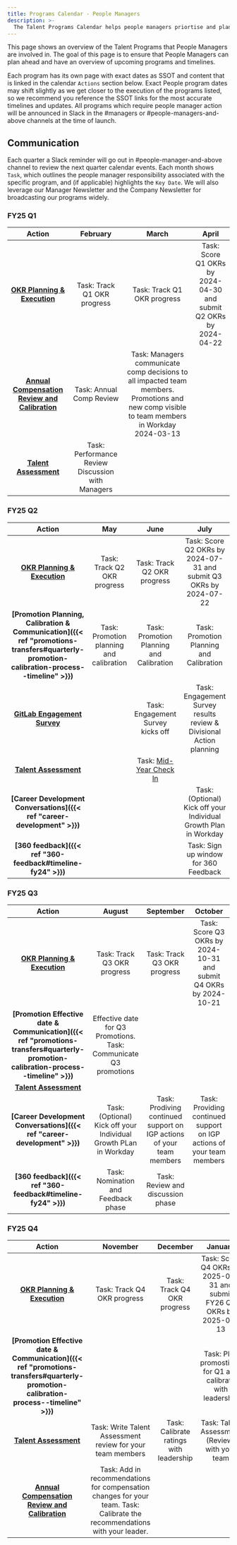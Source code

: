 ```yaml
---
title: Programs Calendar - People Managers
description: >-
  The Talent Programs Calendar helps people managers priortise and plan ahead. It is the one overview that shows all Talent Programs that require people manager input and execution.
---
```


This page shows an overview of the Talent Programs that People Managers are involved in. The goal of this page is to ensure that People Managers can plan ahead and have an overview of upcoming programs and timelines.

Each program has its own page with exact dates as SSOT and content that is linked in the calendar `Actions` section below. Exact People program dates may shift slightly as we get closer to the execution of the programs listed, so we recommend you reference the SSOT links for the most accurate timelines and updates. All programs which require people manager action will be announced in Slack in the #managers or #people-managers-and-above channels at the time of launch.

## Communication

Each quarter a Slack reminder will go out in #people-manager-and-above channel to review the next quarter calendar events. Each month shows `Task`, which outlines the people manager responsibility associated with the specific program, and (if applicable) highlights the `Key Date`. We will also leverage our Manager Newsletter and the Company Newsletter for broadcasting our programs widely.

### FY25 Q1

| **Action**                             | **February**                                | **March**                         | **April**           |
|:--------------------------------------:|:--------------------------------------:|:--------------------------------------:|:--------------------------------------:|
| **[OKR Planning & Execution](/handbook/company/okrs)**                              | Task: Track Q1 OKR progress | Task: Track Q1 OKR progress                                | Task: Score Q1 OKRs by 2024-04-30 and submit Q2 OKRs by 2024-04-22   |
| **[Annual Compensation Review and Calibration](https://handbook.gitlab.com/handbook/total-rewards/compensation/compensation-review-cycle/)**          | Task: Annual Comp Review  | Task: Managers communicate comp decisions to all impacted team members. Promotions and new comp visible to team members in Workday 2024-03-13                                 | |
| **[Talent Assessment](/handbook/people-group/talent-assessment)** | Task: Performance Review Discussion with Managers                            |                  |


### FY25 Q2

| **Action**                                    | **May**                   | **June** | **July**        |
|:---------------------------------------------:|:----------------------------:|:-------------:|:------------------:|
| **[OKR Planning & Execution](/handbook/company/okrs)** | Task: Track Q2 OKR progress | Task: Track Q2 OKR progress                                | Task: Score Q2 OKRs by 2024-07-31 and submit Q3 OKRs by 2024-07-22   |
| **[Promotion Planning, Calibration & Communication]({{< ref "promotions-transfers#quarterly-promotion-calibration-process--timeline" >}})**          | Task: Promotion planning and calibration  |   Task: Promotion Planning and Calibration                              |  Task: Promotion Planning and Calibration                        |
| **[GitLab Engagement Survey](/handbook/people-group/engagement)**                  |  | Task: Engagement Survey kicks off               | Task: Engagement Survey results review & Divisional Action planning   |
| **[Talent Assessment](/handbook/people-group/talent-assessment)** |   |   Task: [Mid-Year Check In](https://handbook.gitlab.com/handbook/people-group/talent-assessment/#timeline-1)                       |                     |
| **[Career Development Conversations]({{< ref "career-development" >}})**          |                         |      | Task: (Optional) Kick off your Individual Growth Plan in Workday                     |
| **[360 feedback]({{< ref "360-feedback#timeline-fy24" >}})** |  |  |      Task: Sign up window for 360 Feedback                    |


### FY25 Q3

| **Action**                                    | **August**                | **September**        | **October**                            |
|:---------------------------------------------:|:---------------------------:|:-------------------:|:-------------------:|
| **[OKR Planning & Execution](/handbook/company/okrs)** | Task: Track Q3 OKR progress | Task: Track Q3 OKR progress                                | Task: Score Q3 OKRs by 2024-10-31 and submit Q4 OKRs by 2024-10-21   |
| **[Promotion Effective date & Communication]({{< ref "promotions-transfers#quarterly-promotion-calibration-process--timeline" >}})**  |  Effective date for Q3 Promotions. Task: Communicate Q3 promotions                           |                     |  |
| **[Talent Assessment](/handbook/people-group/talent-assessment)**                        |
|**[Career Development Conversations]({{< ref "career-development" >}})**                |Task: (Optional) Kick off your Individual Growth PLan in Workday                    | Task: Prodiving continued support on IGP actions of your team members | Task: Providing continued support on IGP actions of your team members
| **[360 feedback]({{< ref "360-feedback#timeline-fy24" >}})** | Task: Nomination and Feedback phase | Task: Review and discussion phase


### FY25 Q4

| **Action**                                 | **November**                | **December**        | **January**                            |
|:---------------------------------------------:|:---------------------------:|:-------------------:|:-------------------:|
**[OKR Planning & Execution](/handbook/company/okrs)** | Task: Track Q4 OKR progress | Task: Track Q4 OKR progress                                | Task: Score Q4 OKRs by 2025-01-31 and submit FY26 Q1 OKRs by 2025-01-13   |
| **[Promotion Effective date & Communication]({{< ref "promotions-transfers#quarterly-promotion-calibration-process--timeline" >}})**  |  | | Task: Plan promostions for Q1 and calibrate with leadership
| **[Talent Assessment](/handbook/people-group/talent-assessment)**                        | Task: Write Talent Assessment review for your team members| Task: Calibrate ratings with leadership| Task: Talent Assessment (Review) with your team
| **[Annual Compensation Review and Calibration](https://handbook.gitlab.com/handbook/total-rewards/compensation/compensation-review-cycle/)**          | Task: Add in recommendations for compensation changes for your team. Task: Calibrate the recommendations with your leader.
